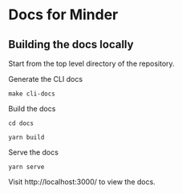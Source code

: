 # Docs for Minder

## Building the docs locally

Start from the top level directory of the repository.

Generate the CLI docs
```
make cli-docs
```

Build the docs
```
cd docs
```

```
yarn build
```

Serve the docs
```
yarn serve
```
Visit http://localhost:3000/ to view the docs.